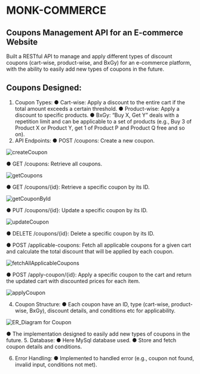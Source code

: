 # MONK-COMMERCE

Coupons Management API for an E-commerce Website
------------------------------------------------
Built a RESTful API to manage and apply different types of discount coupons (cart-wise, product-wise, and BxGy) for an e-commerce platform, with the ability to easily add new types of coupons in the future.

Coupons Designed:
----------------
1. Coupon Types:
● Cart-wise: Apply a discount to the entire cart if the total amount exceeds a
certain threshold.
● Product-wise: Apply a discount to specific products.
● BxGy: “Buy X, Get Y” deals with a repetition limit and can be applicable to a set
of products (e.g., Buy 3 of Product X or Product Y, get 1 of Product P and Product
Q free and so on).
2. API Endpoints:
● POST /coupons: Create a new coupon.

![createCoupon](https://github.com/user-attachments/assets/9fbc39b2-8a9a-4622-8486-5f19d1cea1e2)

● GET /coupons: Retrieve all coupons.

![getCoupons](https://github.com/user-attachments/assets/b7d33cad-89f2-40f8-ac61-b7b6850b9ba9)

● GET /coupons/{id}: Retrieve a specific coupon by its ID.

![getCouponById](https://github.com/user-attachments/assets/9d332c06-ff8d-4706-8248-a24cdc1cc9f4)

● PUT /coupons/{id}: Update a specific coupon by its ID.

![updateCoupon](https://github.com/user-attachments/assets/96e255a0-a63d-477b-a35e-f972dff98977)

● DELETE /coupons/{id}: Delete a specific coupon by its ID.

● POST /applicable-coupons: Fetch all applicable coupons for a given cart and
calculate the total discount that will be applied by each coupon.

![fetchAllApplicableCoupons](https://github.com/user-attachments/assets/7a00bfc2-db64-4167-8abf-b9dc31f49585)

● POST /apply-coupon/{id}: Apply a specific coupon to the cart and return the
updated cart with discounted prices for each item.

![applyCoupon](https://github.com/user-attachments/assets/743e2925-3a24-4591-a3bf-9c6b58fac580)


4. Coupon Structure:
● Each coupon have an ID, type (cart-wise, product-wise, BxGy), discount
details, and conditions etc for applicability.

![ER_Diagram for Coupon](https://github.com/user-attachments/assets/22889520-c178-4f76-aba7-77efee14fcc6)


● The implementation designed to easily add new types of coupons in
the future.
5. Database:
● Here MySql database used.
● Store and fetch coupon details and conditions.

6. Error Handling:
● Implemented to handled error (e.g., coupon not found, invalid input, conditions
not met).

